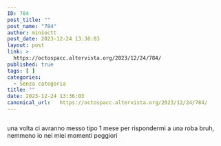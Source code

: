 ```yaml
---
ID: 784
post_title: ""
post_name: "784"
author: minioctt
post_date: 2023-12-24 13:36:03
layout: post
link: >
  https://octospacc.altervista.org/2023/12/24/784/
published: true
tags: [ ]
categories:
  - Senza categoria
title: ""
date: 2023-12-24 13:36:03
canonical_url:   https://octospacc.altervista.org/2023/12/24/784/
---
```

<!-- wp:image {"id":783,"sizeSlug":"large"} -->
<figure class="wp-block-image size-large"><img src="{{site.cdnurl}}/assets/uploads/2023/12/20231224_1334592845399631867085264-320x320.jpg" alt="" class="wp-image-783"/></figure>
<!-- /wp:image -->

<!-- wp:paragraph -->
<p>una volta ci avranno messo tipo 1 mese per rispondermi a una roba bruh, nemmeno io nei miei momenti peggiori</p>
<!-- /wp:paragraph -->